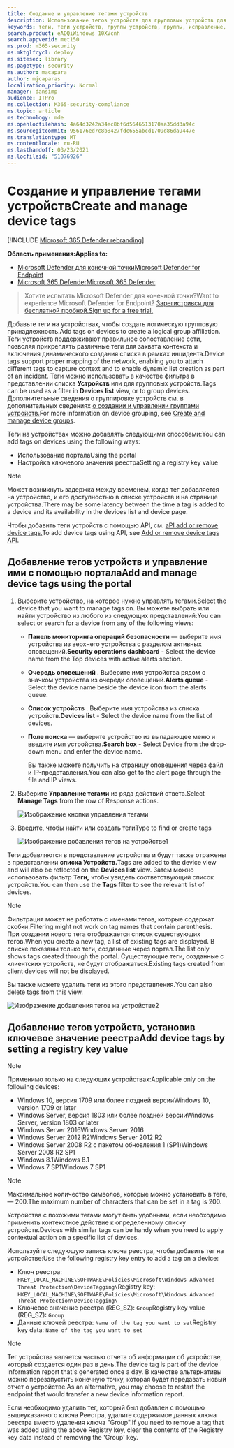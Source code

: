 ```yaml
---
title: Создание и управление тегами устройств
description: Использование тегов устройств для групповых устройств для захвата контекста и создания динамического списка в рамках инцидента
keywords: теги, теги устройств, группы устройств, группы, исправление, уровень, правила, группа aad, роль, назначение, ранж
search.product: eADQiWindows 10XVcnh
search.appverid: met150
ms.prod: m365-security
ms.mktglfcycl: deploy
ms.sitesec: library
ms.pagetype: security
ms.author: macapara
author: mjcaparas
localization_priority: Normal
manager: dansimp
audience: ITPro
ms.collection: M365-security-compliance
ms.topic: article
ms.technology: mde
ms.openlocfilehash: 4a64d3242a34ec8bf6d5646513170aa35dd3a94c
ms.sourcegitcommit: 956176ed7c8b8427fdc655abcd1709d86da9447e
ms.translationtype: MT
ms.contentlocale: ru-RU
ms.lasthandoff: 03/23/2021
ms.locfileid: "51076926"
---
```

# <a name="create-and-manage-device-tags"></a><span data-ttu-id="3a1e9-104">Создание и управление тегами устройств</span><span class="sxs-lookup"><span data-stu-id="3a1e9-104">Create and manage device tags</span></span>

[!INCLUDE [Microsoft 365 Defender rebranding](../../includes/microsoft-defender.md)]

<span data-ttu-id="3a1e9-105">**Область применения:**</span><span class="sxs-lookup"><span data-stu-id="3a1e9-105">**Applies to:**</span></span>
- [<span data-ttu-id="3a1e9-106">Microsoft Defender для конечной точки</span><span class="sxs-lookup"><span data-stu-id="3a1e9-106">Microsoft Defender for Endpoint</span></span>](https://go.microsoft.com/fwlink/p/?linkid=2146631)
- [<span data-ttu-id="3a1e9-107">Microsoft 365 Defender</span><span class="sxs-lookup"><span data-stu-id="3a1e9-107">Microsoft 365 Defender</span></span>](https://go.microsoft.com/fwlink/?linkid=2118804)

> <span data-ttu-id="3a1e9-108">Хотите испытать Microsoft Defender для конечной точки?</span><span class="sxs-lookup"><span data-stu-id="3a1e9-108">Want to experience Microsoft Defender for Endpoint?</span></span> [<span data-ttu-id="3a1e9-109">Зарегистрився для бесплатной пробной.</span><span class="sxs-lookup"><span data-stu-id="3a1e9-109">Sign up for a free trial.</span></span>](https://www.microsoft.com/microsoft-365/windows/microsoft-defender-atp?ocid=docs-wdatp-exposedapis-abovefoldlink)

<span data-ttu-id="3a1e9-110">Добавьте теги на устройствах, чтобы создать логическую групповую принадлежность.</span><span class="sxs-lookup"><span data-stu-id="3a1e9-110">Add tags on devices to create a logical group affiliation.</span></span> <span data-ttu-id="3a1e9-111">Теги устройств поддерживают правильное сопоставление сети, позволяя прикреплять различные теги для захвата контекста и включения динамического создания списка в рамках инцидента.</span><span class="sxs-lookup"><span data-stu-id="3a1e9-111">Device tags support proper mapping of the network, enabling you to attach different tags to capture context and to enable dynamic list creation as part of an incident.</span></span> <span data-ttu-id="3a1e9-112">Теги можно использовать в качестве фильтра в представлении списка **Устройств** или для групповых устройств.</span><span class="sxs-lookup"><span data-stu-id="3a1e9-112">Tags can be used as a filter in **Devices list** view, or to group devices.</span></span> <span data-ttu-id="3a1e9-113">Дополнительные сведения о группировке устройств см. в дополнительных сведениях [о создании и управлении группами устройств.](machine-groups.md)</span><span class="sxs-lookup"><span data-stu-id="3a1e9-113">For more information on device grouping, see [Create and manage device groups](machine-groups.md).</span></span>

<span data-ttu-id="3a1e9-114">Теги на устройствах можно добавлять следующими способами:</span><span class="sxs-lookup"><span data-stu-id="3a1e9-114">You can add tags on devices using the following ways:</span></span>

- <span data-ttu-id="3a1e9-115">Использование портала</span><span class="sxs-lookup"><span data-stu-id="3a1e9-115">Using the portal</span></span>
- <span data-ttu-id="3a1e9-116">Настройка ключевого значения реестра</span><span class="sxs-lookup"><span data-stu-id="3a1e9-116">Setting a registry key value</span></span>

> [!NOTE]
> <span data-ttu-id="3a1e9-117">Может возникнуть задержка между временем, когда тег добавляется на устройство, и его доступностью в списке устройств и на странице устройства.</span><span class="sxs-lookup"><span data-stu-id="3a1e9-117">There may be some latency between the time a tag is added to a device and its availability in the devices list and device page.</span></span>  

<span data-ttu-id="3a1e9-118">Чтобы добавить теги устройств с помощью API, см. [aPI add or remove device tags.](add-or-remove-machine-tags.md)</span><span class="sxs-lookup"><span data-stu-id="3a1e9-118">To add device tags using API, see [Add or remove device tags API](add-or-remove-machine-tags.md).</span></span>

## <a name="add-and-manage-device-tags-using-the-portal"></a><span data-ttu-id="3a1e9-119">Добавление тегов устройств и управление ими с помощью портала</span><span class="sxs-lookup"><span data-stu-id="3a1e9-119">Add and manage device tags using the portal</span></span>

1. <span data-ttu-id="3a1e9-120">Выберите устройство, на которое нужно управлять тегами.</span><span class="sxs-lookup"><span data-stu-id="3a1e9-120">Select the device that you want to manage tags on.</span></span> <span data-ttu-id="3a1e9-121">Вы можете выбрать или найти устройство из любого из следующих представлений:</span><span class="sxs-lookup"><span data-stu-id="3a1e9-121">You can select or search for a device from any of the following views:</span></span>

   - <span data-ttu-id="3a1e9-122">**Панель мониторинга операций безопасности** — выберите имя устройства из верхнего устройства с разделом активных оповещений.</span><span class="sxs-lookup"><span data-stu-id="3a1e9-122">**Security operations dashboard** - Select the device name from the Top devices with active alerts section.</span></span>
   - <span data-ttu-id="3a1e9-123">**Очередь оповещений** . Выберите имя устройства рядом с значком устройства из очереди оповещений.</span><span class="sxs-lookup"><span data-stu-id="3a1e9-123">**Alerts queue** - Select the device name beside the device icon from the alerts queue.</span></span>
   - <span data-ttu-id="3a1e9-124">**Список устройств** . Выберите имя устройства из списка устройств.</span><span class="sxs-lookup"><span data-stu-id="3a1e9-124">**Devices list** - Select the device name from the list of devices.</span></span>
   - <span data-ttu-id="3a1e9-125">**Поле поиска** — выберите устройство из выпадающее меню и введите имя устройства.</span><span class="sxs-lookup"><span data-stu-id="3a1e9-125">**Search box** - Select Device from the drop-down menu and enter the device name.</span></span>

     <span data-ttu-id="3a1e9-126">Вы также можете получить на страницу оповещения через файл и IP-представления.</span><span class="sxs-lookup"><span data-stu-id="3a1e9-126">You can also get to the alert page through the file and IP views.</span></span>

2. <span data-ttu-id="3a1e9-127">Выберите **Управление тегами** из ряда действий ответа.</span><span class="sxs-lookup"><span data-stu-id="3a1e9-127">Select **Manage Tags** from the row of Response actions.</span></span>

    ![Изображение кнопки управления тегами](images/manage-tags.png)

3. <span data-ttu-id="3a1e9-129">Введите, чтобы найти или создать теги</span><span class="sxs-lookup"><span data-stu-id="3a1e9-129">Type to find or create tags</span></span>

    ![Изображение добавления тегов на устройстве1](images/new-tags.png)

<span data-ttu-id="3a1e9-131">Теги добавляются в представление устройства и будут также отражены в представлении **списка Устройств.**</span><span class="sxs-lookup"><span data-stu-id="3a1e9-131">Tags are added to the device view and will also be reflected on the **Devices list** view.</span></span> <span data-ttu-id="3a1e9-132">Затем можно использовать фильтр **Теги,** чтобы увидеть соответствующий список устройств.</span><span class="sxs-lookup"><span data-stu-id="3a1e9-132">You can then use the **Tags** filter to see the relevant list of devices.</span></span>

>[!NOTE]
> <span data-ttu-id="3a1e9-133">Фильтрация может не работать с именами тегов, которые содержат скобки.</span><span class="sxs-lookup"><span data-stu-id="3a1e9-133">Filtering might not work on tag names that contain parenthesis.</span></span><br>
> <span data-ttu-id="3a1e9-134">При создании нового тега отображается список существующих тегов.</span><span class="sxs-lookup"><span data-stu-id="3a1e9-134">When you create a new tag, a list of existing tags are displayed.</span></span> <span data-ttu-id="3a1e9-135">В списке показаны только теги, созданные через портал.</span><span class="sxs-lookup"><span data-stu-id="3a1e9-135">The list only shows tags created through the portal.</span></span> <span data-ttu-id="3a1e9-136">Существующие теги, созданные с клиентских устройств, не будут отображаться.</span><span class="sxs-lookup"><span data-stu-id="3a1e9-136">Existing tags created from client devices will not be displayed.</span></span>

<span data-ttu-id="3a1e9-137">Вы также можете удалить теги из этого представления.</span><span class="sxs-lookup"><span data-stu-id="3a1e9-137">You can also delete tags from this view.</span></span>

![Изображение добавления тегов на устройстве2](images/more-manage-tags.png)

## <a name="add-device-tags-by-setting-a-registry-key-value"></a><span data-ttu-id="3a1e9-139">Добавление тегов устройств, установив ключевое значение реестра</span><span class="sxs-lookup"><span data-stu-id="3a1e9-139">Add device tags by setting a registry key value</span></span>

>[!NOTE]
> <span data-ttu-id="3a1e9-140">Применимо только на следующих устройствах:</span><span class="sxs-lookup"><span data-stu-id="3a1e9-140">Applicable only on the following devices:</span></span>
>- <span data-ttu-id="3a1e9-141">Windows 10, версия 1709 или более поздней версии</span><span class="sxs-lookup"><span data-stu-id="3a1e9-141">Windows 10, version 1709 or later</span></span>
>- <span data-ttu-id="3a1e9-142">Windows Server, версия 1803 или более поздней версии</span><span class="sxs-lookup"><span data-stu-id="3a1e9-142">Windows Server, version 1803 or later</span></span>
>- <span data-ttu-id="3a1e9-143">Windows Server 2016</span><span class="sxs-lookup"><span data-stu-id="3a1e9-143">Windows Server 2016</span></span>
>- <span data-ttu-id="3a1e9-144">Windows Server 2012 R2</span><span class="sxs-lookup"><span data-stu-id="3a1e9-144">Windows Server 2012 R2</span></span>
>- <span data-ttu-id="3a1e9-145">Windows Server 2008 R2 с пакетом обновления 1 (SP1)</span><span class="sxs-lookup"><span data-stu-id="3a1e9-145">Windows Server 2008 R2 SP1</span></span>
>- <span data-ttu-id="3a1e9-146">Windows 8.1</span><span class="sxs-lookup"><span data-stu-id="3a1e9-146">Windows 8.1</span></span>
>- <span data-ttu-id="3a1e9-147">Windows 7 SP1</span><span class="sxs-lookup"><span data-stu-id="3a1e9-147">Windows 7 SP1</span></span>

> [!NOTE] 
> <span data-ttu-id="3a1e9-148">Максимальное количество символов, которые можно установить в теге, — 200.</span><span class="sxs-lookup"><span data-stu-id="3a1e9-148">The maximum number of characters that can be set in a tag is 200.</span></span>

<span data-ttu-id="3a1e9-149">Устройства с похожими тегами могут быть удобными, если необходимо применить контекстное действие к определенному списку устройств.</span><span class="sxs-lookup"><span data-stu-id="3a1e9-149">Devices with similar tags can be handy when you need to apply contextual action on a specific list of devices.</span></span>

<span data-ttu-id="3a1e9-150">Используйте следующую запись ключа реестра, чтобы добавить тег на устройстве:</span><span class="sxs-lookup"><span data-stu-id="3a1e9-150">Use the following registry key entry to add a tag on a device:</span></span>

- <span data-ttu-id="3a1e9-151">Ключ реестра: `HKEY_LOCAL_MACHINE\SOFTWARE\Policies\Microsoft\Windows Advanced Threat Protection\DeviceTagging\`</span><span class="sxs-lookup"><span data-stu-id="3a1e9-151">Registry key: `HKEY_LOCAL_MACHINE\SOFTWARE\Policies\Microsoft\Windows Advanced Threat Protection\DeviceTagging\`</span></span>
- <span data-ttu-id="3a1e9-152">Ключевое значение реестра (REG_SZ): `Group`</span><span class="sxs-lookup"><span data-stu-id="3a1e9-152">Registry key value (REG_SZ): `Group`</span></span>
- <span data-ttu-id="3a1e9-153">Данные ключей реестра: `Name of the tag you want to set`</span><span class="sxs-lookup"><span data-stu-id="3a1e9-153">Registry key data: `Name of the tag you want to set`</span></span>

>[!NOTE]
><span data-ttu-id="3a1e9-154">Тег устройства является частью отчета об информации об устройстве, который создается один раз в день.</span><span class="sxs-lookup"><span data-stu-id="3a1e9-154">The device tag is part of the device information report that's generated once a day.</span></span> <span data-ttu-id="3a1e9-155">В качестве альтернативы можно перезапустить конечную точку, которая будет передавать новый отчет о устройстве.</span><span class="sxs-lookup"><span data-stu-id="3a1e9-155">As an alternative, you may choose to restart the endpoint that would transfer a new device information report.</span></span>
> 
> <span data-ttu-id="3a1e9-156">Если необходимо удалить тег, который был добавлен с помощью вышеуказанного ключа Реестра, удалите содержимое данных ключа реестра вместо удаления ключа "Group".</span><span class="sxs-lookup"><span data-stu-id="3a1e9-156">If you need to remove a tag that was added using the above Registry key, clear the contents of the Registry key data instead of removing the 'Group' key.</span></span>
